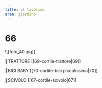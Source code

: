 ```yaml
---
title: il tavolino
area: giardino
---
```

# 66
![[foto_40.jpg]]

👀TRATTORE [[69-cortile-trattore|69]]

👀BICI BABY [[70-cortile-bici piccolissima|70]]

👀SCIVOLO [[67-cortile-scivolo|67]]

